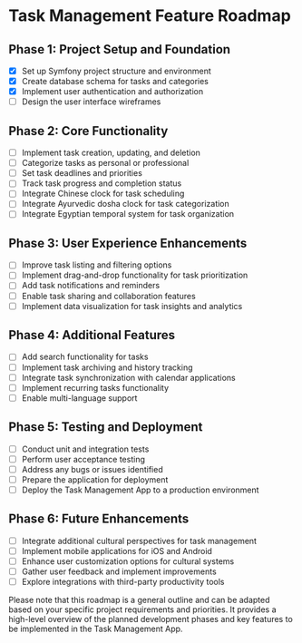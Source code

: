 # Task Management Feature Roadmap

## Phase 1: Project Setup and Foundation

- [x] Set up Symfony project structure and environment
- [x] Create database schema for tasks and categories
- [x] Implement user authentication and authorization
- [ ] Design the user interface wireframes

## Phase 2: Core Functionality

- [ ] Implement task creation, updating, and deletion
- [ ] Categorize tasks as personal or professional
- [ ] Set task deadlines and priorities
- [ ] Track task progress and completion status
- [ ] Integrate Chinese clock for task scheduling
- [ ] Integrate Ayurvedic dosha clock for task categorization
- [ ] Integrate Egyptian temporal system for task organization

## Phase 3: User Experience Enhancements

- [ ] Improve task listing and filtering options
- [ ] Implement drag-and-drop functionality for task prioritization
- [ ] Add task notifications and reminders
- [ ] Enable task sharing and collaboration features
- [ ] Implement data visualization for task insights and analytics

## Phase 4: Additional Features

- [ ] Add search functionality for tasks
- [ ] Implement task archiving and history tracking
- [ ] Integrate task synchronization with calendar applications
- [ ] Implement recurring tasks functionality
- [ ] Enable multi-language support

## Phase 5: Testing and Deployment

- [ ] Conduct unit and integration tests
- [ ] Perform user acceptance testing
- [ ] Address any bugs or issues identified
- [ ] Prepare the application for deployment
- [ ] Deploy the Task Management App to a production environment

## Phase 6: Future Enhancements

- [ ] Integrate additional cultural perspectives for task management
- [ ] Implement mobile applications for iOS and Android
- [ ] Enhance user customization options for cultural systems
- [ ] Gather user feedback and implement improvements
- [ ] Explore integrations with third-party productivity tools

Please note that this roadmap is a general outline and can be adapted based on your specific project requirements and priorities. It provides a high-level overview of the planned development phases and key features to be implemented in the Task Management App.
